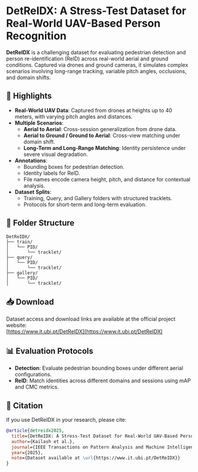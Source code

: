
# DetReIDX: A Stress-Test Dataset for Real-World UAV-Based Person Recognition

**DetReIDX** is a challenging dataset for evaluating pedestrian detection and person re-identification (ReID) across real-world aerial and ground conditions. Captured via drones and ground cameras, it simulates complex scenarios involving long-range tracking, variable pitch angles, occlusions, and domain shifts.

## 📌 Highlights

- **Real-World UAV Data**: Captured from drones at heights up to 40 meters, with varying pitch angles and distances.
- **Multiple Scenarios**:
  - **Aerial to Aerial**: Cross-session generalization from drone data.
  - **Aerial to Ground / Ground to Aerial**: Cross-view matching under domain shift.
  - **Long-Term and Long-Range Matching**: Identity persistence under severe visual degradation.
- **Annotations**:
  - Bounding boxes for pedestrian detection.
  - Identity labels for ReID.
  - File names encode camera height, pitch, and distance for contextual analysis.
- **Dataset Splits**:
  - Training, Query, and Gallery folders with structured tracklets.
  - Protocols for short-term and long-term evaluation.

## 📂 Folder Structure

```
DetReIDX/
├── train/
│   └── PID/
│       └── tracklet/
├── query/
│   └── PID/
│       └── tracklet/
├── gallery/
│   └── PID/
│       └── tracklet/
```

## 📥 Download

Dataset access and download links are available at the official project website:  
[https://www.it.ubi.pt/DetReIDX](https://www.it.ubi.pt/DetReIDX)

## 📊 Evaluation Protocols

- **Detection**: Evaluate pedestrian bounding boxes under different aerial configurations.
- **ReID**: Match identities across different domains and sessions using mAP and CMC metrics.

## 📄 Citation

If you use DetReIDX in your research, please cite:

```bibtex
@article{detreidx2025,
  title={DetReIDX: A Stress-Test Dataset for Real-World UAV-Based Person Recognition},
  author={Kailash et al.},
  journal={IEEE Transactions on Pattern Analysis and Machine Intelligence},
  year={2025},
  note={Dataset available at \url{https://www.it.ubi.pt/DetReIDX}}
}
```
